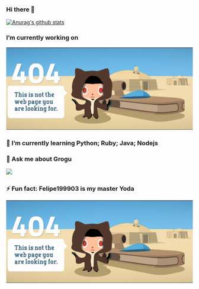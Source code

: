 ### Hi there 👋

[![Anurag's github stats](https://github-readme-stats.vercel.app/api?username=Cameasy)](https://github.com/anuraghazra/github-readme-stats)
###  I’m currently working on 
<img src=".github/404notfound.jpg">

### 🌱 I’m currently learning Python; Ruby; Java; Nodejs

### 💬 Ask me about Grogu <p> <img src = "https://i.giphy.com/media/X58aNIz288nhDcCM7l/giphy.webp"> </p>

### ⚡ Fun fact: Felipe199903 is my master Yoda
<img src=".github/404notfound.jpg">
